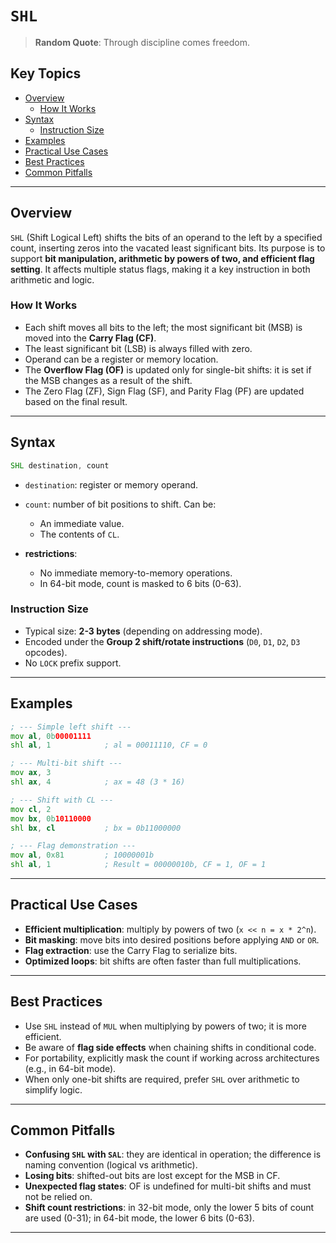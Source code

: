 # `SHL`

> **Random Quote**: Through discipline comes freedom.

## Key Topics

- [Overview](#overview)
    - [How It Works](#how-it-works)
- [Syntax](#syntax)
    - [Instruction Size](#instruction-size)
- [Examples](#examples)
- [Practical Use Cases](#practical-use-cases)
- [Best Practices](#best-practices)
- [Common Pitfalls](#common-pitfalls)

---

## Overview

`SHL` (Shift Logical Left) shifts the bits of an operand to the left by a specified count, inserting zeros into the vacated least significant bits. Its purpose is to support **bit manipulation, arithmetic by powers of two, and efficient flag setting**. It affects multiple status flags, making it a key instruction in both arithmetic and logic. 

### How It Works

- Each shift moves all bits to the left; the most significant bit (MSB) is moved into the **Carry Flag (CF)**.  
- The least significant bit (LSB) is always filled with zero.  
- Operand can be a register or memory location.  
- The **Overflow Flag (OF)** is updated only for single-bit shifts: it is set if the MSB changes as a result of the shift.  
- The Zero Flag (ZF), Sign Flag (SF), and Parity Flag (PF) are updated based on the final result. 

---

## Syntax

```asm
SHL destination, count
```

* `destination`: register or memory operand.
* `count`: number of bit positions to shift. Can be:

  * An immediate value.
  * The contents of `CL`.
* **restrictions**:

  * No immediate memory-to-memory operations.
  * In 64-bit mode, count is masked to 6 bits (0-63).

### Instruction Size

* Typical size: **2-3 bytes** (depending on addressing mode).
* Encoded under the **Group 2 shift/rotate instructions** (`D0`, `D1`, `D2`, `D3` opcodes).
* No `LOCK` prefix support.

---

## Examples

```asm
; --- Simple left shift ---
mov al, 0b00001111
shl al, 1            ; al = 00011110, CF = 0

; --- Multi-bit shift ---
mov ax, 3
shl ax, 4            ; ax = 48 (3 * 16)

; --- Shift with CL ---
mov cl, 2
mov bx, 0b10110000
shl bx, cl           ; bx = 0b11000000

; --- Flag demonstration ---
mov al, 0x81         ; 10000001b
shl al, 1            ; Result = 00000010b, CF = 1, OF = 1
```

---

## Practical Use Cases

* **Efficient multiplication**: multiply by powers of two (`x << n = x * 2^n`).
* **Bit masking**: move bits into desired positions before applying `AND` or `OR`.
* **Flag extraction**: use the Carry Flag to serialize bits.
* **Optimized loops**: bit shifts are often faster than full multiplications.

---

## Best Practices

* Use `SHL` instead of `MUL` when multiplying by powers of two; it is more efficient.
* Be aware of **flag side effects** when chaining shifts in conditional code.
* For portability, explicitly mask the count if working across architectures (e.g., in 64-bit mode).
* When only one-bit shifts are required, prefer `SHL` over arithmetic to simplify logic.

---

## Common Pitfalls

* **Confusing `SHL` with `SAL`**: they are identical in operation; the difference is naming convention (logical vs arithmetic).
* **Losing bits**: shifted-out bits are lost except for the MSB in CF.
* **Unexpected flag states**: OF is undefined for multi-bit shifts and must not be relied on.
* **Shift count restrictions**: in 32-bit mode, only the lower 5 bits of count are used (0-31); in 64-bit mode, the lower 6 bits (0-63).

---
